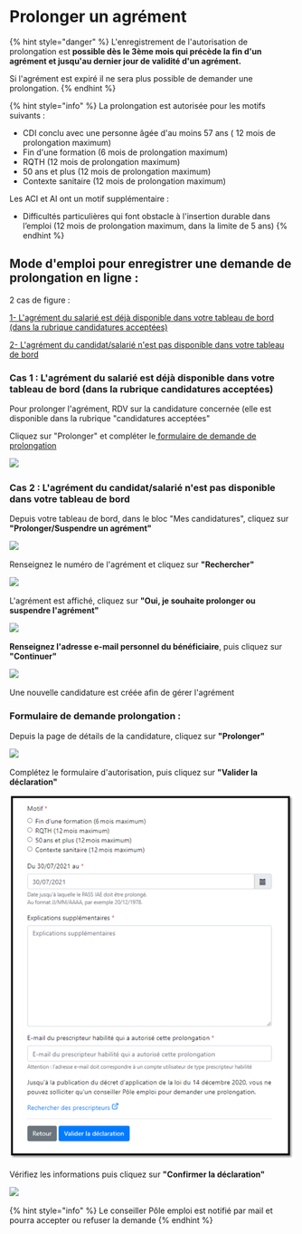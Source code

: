 # Prolonger un agrément

{% hint style="danger" %}
L'enregistrement de l'autorisation de prolongation est **possible dès le 3ème mois qui précède la fin d'un agrément et jusqu'au dernier jour de validité d'un agrément.** 

Si l'agrément  est expiré il ne sera plus possible de demander une prolongation.
{% endhint %}

{% hint style="info" %}
La prolongation est autorisée pour les motifs suivants : 

* CDI conclu avec une personne âgée d'au moins 57 ans \( 12 mois de prolongation maximum\)
* Fin d'une formation \(6 mois de prolongation maximum\) 
* RQTH \(12 mois de prolongation maximum\) 
* 50 ans et plus \(12 mois de prolongation maximum\) 
* Contexte sanitaire \(12 mois de prolongation maximum\) 

Les ACI et AI ont un motif supplémentaire : 

* Difficultés particulières qui font obstacle à l'insertion durable dans l’emploi \(12 mois de prolongation maximum, dans la limite de 5 ans\)
{% endhint %}

## Mode d'emploi pour enregistrer une demande de prolongation en ligne : 



2 cas de figure : 

[1- L'agrément du salarié est déjà disponible dans votre tableau de bord \(dans la rubrique candidatures acceptées\)](prolonger-un-pass-iae.md#cas-1-lagrement-du-salarie-est-deja-disponible-dans-votre-tableau-de-bord-dans-la-rubrique-candidatures-acceptees)

[2- L'agrément du candidat/salarié n'est pas disponible dans votre tableau de bord](prolonger-un-pass-iae.md#cas-2-lagrement-du-candidat-salarie-nest-pas-disponible-dans-votre-tableau-de-bord)

### Cas 1 : L'agrément du salarié est déjà disponible dans votre tableau de bord \(dans la rubrique candidatures acceptées\)

Pour prolonger l'agrément, RDV sur la candidature concernée \(elle est disponible dans la rubrique "candidatures acceptées"

Cliquez sur "Prolonger" et compléter le[ formulaire de demande de prolongation](prolonger-un-pass-iae.md#formulaire-de-demande-prolongation)

![](../.gitbook/assets/image%20%28101%29.png)

### Cas 2 : L'agrément du candidat/salarié n'est pas disponible dans votre tableau de bord

Depuis votre tableau de bord, dans le bloc "Mes candidatures", cliquez sur **"Prolonger/Suspendre un agrément"**

![](../.gitbook/assets/image%20%2883%29.png)

Renseignez le numéro de l'agrément et cliquez sur **"Rechercher"**

![](../.gitbook/assets/image%20%2885%29.png)

L'agrément est affiché, cliquez sur **"Oui, je souhaite prolonger ou suspendre l'agrément"**

![](../.gitbook/assets/image%20%2897%29.png)

**Renseignez l'adresse e-mail personnel du bénéficiaire**, puis cliquez sur **"Continuer"**

![](../.gitbook/assets/image%20%28100%29.png)

 Une nouvelle candidature est créée afin de gérer l'agrément

### Formulaire de demande  prolongation : 

Depuis la page de détails de la candidature, cliquez sur **"Prolonger"**

![](../.gitbook/assets/prolongation1.jpg)

Complétez le formulaire d'autorisation, puis cliquez sur **"Valider la déclaration"**

![Sur cet &#xE9;cran le motif &quot;difficult&#xE9;s particuli&#xE8;res...&quot; n&apos;apparait pas car la structure n&apos;est pas concern&#xE9;e](../.gitbook/assets/image%20%28121%29.png)

Vérifiez les informations puis cliquez sur  **"Confirmer la déclaration"**

![](../.gitbook/assets/image%20%28103%29.png)

{% hint style="info" %}
Le conseiller Pôle emploi est notifié par mail et pourra accepter ou refuser la demande
{% endhint %}

